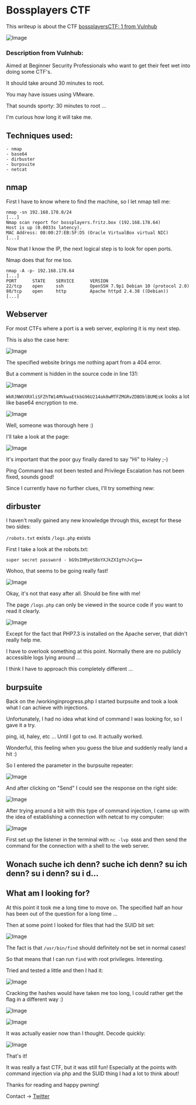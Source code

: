 # Bossplayers CTF

This writeup is about the CTF [bossplayersCTF: 1 from Vulnhub](https://www.vulnhub.com/entry/bossplayersctf-1,375/)

![Image](/img/bossplayerCTF-Screenshot-16.png)

### Description from Vulnhub:

Aimed at Beginner Security Professionals who want to get their feet wet into doing some CTF's. 

It should take around 30 minutes to root.

You may have issues using VMware. 

That sounds sporty: 30 minutes to root ...

I'm curious how long it will take me.

## Techniques used:
````
- nmap
- base64
- dirbuster
- burpsuite
- netcat
````

## nmap

First I have to know where to find the machine, so I let nmap tell me:

````
nmap -sn 192.168.178.0/24
[...]
Nmap scan report for bossplayers.fritz.box (192.168.178.64)
Host is up (0.0033s latency).
MAC Address: 08:00:27:EB:5F:D5 (Oracle VirtualBox virtual NIC)
[...]
````

Now that I know the IP, the next logical step is to look for open ports.

Nmap does that for me too.

````
nmap -A -p- 192.168.178.64
[...]
PORT      STATE    SERVICE      VERSION
22/tcp    open     ssh          OpenSSH 7.9p1 Debian 10 (protocol 2.0)
80/tcp    open     http         Apache httpd 2.4.38 ((Debian))
[...]
````

## Webserver

For most CTFs where a port is a web server, exploring it is my next step.

This is also the case here:

![Image](/img/bossplayerCTF-Screenshot-8.png)

The specified website brings me nothing apart from a 404 error.

But a comment is hidden in the source code in line 131:

![Image](/img/bossplayerCTF-Screenshot-9.png)

`WkRJNWVXRXliSFZhTW14MVkwaEtkbG96U214ak0wMTFZMGRvZDBOblBUMEsK` looks a lot like base64 encryption to me.

![Image](/img/bossplayerCTF-Screenshot-10.png)

Well, someone was thorough here :)

I'll take a look at the page:

![Image](/img/bossplayerCTF-Screenshot-11.png)

It's important that the poor guy finally dared to say "Hi" to Haley ;-)

Ping Command has not been tested and Privilege Escalation has not been fixed, sounds good!

Since I currently have no further clues, I'll try something new:

## dirbuster

I haven't really gained any new knowledge through this, except for these two sides:

`/robots.txt` exists
`/logs.php` exists

First I take a look at the robots.txt:

`super secret password - bG9sIHRyeSBoYXJkZXIgYnJvCg==`

Wohoo, that seems to be going really fast!

![Image](/img/bossplayerCTF-Screenshot-12.png)

Okay, it's not that easy after all. Should be fine with me!

The page `/logs.php` can only be viewed in the source code if you want to read it clearly.

![Image](/img/bossplayerCTF-Screenshot-14.png)

Except for the fact that PHP7.3 is installed on the Apache server, that didn't really help me.

I have to overlook something at this point. Normally there are no publicly accessible logs lying around ...

I think I have to approach this completely different ...

## burpsuite

Back on the /workinginprogress.php I started burpsuite and took a look what I can achieve with injections.

Unfortunately, I had no idea what kind of command I was looking for, so I gave it a try.

ping, id, haley, etc ... Until I got to `cmd`. It actually worked.

Wonderful, this feeling when you guess the blue and suddenly really land a hit :)

So I entered the parameter in the burpsuite repeater:

![Image](/img/bossplayerCTF-Screenshot-15.png)

And after clicking on "Send" I could see the response on the right side:

![Image](/img/bossplayerCTF-Screenshot-1.png)

After trying around a bit with this type of command injection, I came up with the idea of establishing a connection with netcat to my computer:

![Image](/img/bossplayerCTF-Screenshot-2.png)

First set up the listener in the terminal with `nc -lvp 6666` and then send the command for the connection with a shell to the web server.

## Wonach suche ich denn? suche ich denn? su ich denn? su i denn? su i d... 
## What am I looking for?

At this point it took me a long time to move on. The specified half an hour has been out of the question for a long time ...

Then at some point I looked for files that had the SUID bit set:

![Image](/img/bossplayerCTF-Screenshot-3.png)

The fact is that `/usr/bin/find` should definitely not be set in normal cases!

So that means that I can run `find` with root privileges. Interesting.

Tried and tested a little and then I had it:

![Image](/img/bossplayerCTF-Screenshot-4.png)

Cracking the hashes would have taken me too long, I could rather get the flag in a different way :)

![Image](/img/bossplayerCTF-Screenshot-5.png)

![Image](/img/bossplayerCTF-Screenshot-6.png)

It was actually easier now than I thought. Decode quickly:

![Image](/img/bossplayerCTF-Screenshot-7.png)

That's it! 

It was really a fast CTF, but it was still fun! Especially at the points with command injection via php and the SUID thing I had a lot to think about!

Thanks for reading and happy pwning!

Contact -> [Twitter](https://twitter.com/_the_someone)
